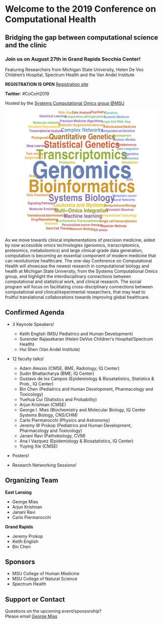 # Welcome to the 2019 Conference on Computational Health
## Bridging the gap between computational science and the clinic
### Join us on August 27th in Grand Rapids Secchia Center!

Featuring Researchers from Michigan State University, Helen De Vos Children’s Hospital, Spectrum Health and the Van Andel Institute

**REGISTRATION IS OPEN** [Registration site](https://forms.gle/PKXyWrDuTAf3HPcn7)

**Twitter**: #CoCoH2019

Hosted by the [Systems Computational Omics group @MSU](https://omics.natsci.msu.edu)

<img src="SCO.png" alt="Systems Computational Omics at MSU" height="400"/>

As we move towards clinical implementations of precision medicine, aided by now accessible omics technologies (genomics, transcriptomics, proteomics, metabolomics) and large clinical-grade data generation, computation is becoming an essential component of modern medicine that can revolutionize healthcare. The one-day Conference on Computational Health will showcase the newest research in computational biology and health at Michigan State University, from the Systems Computational Omics group, and highlight the interdisciplinary connections between computational and statistical work, and clinical research. The social program will focus on facilitating cross-disciplinary connections between computational and clinical/experimental researchers, that may lead to fruitful translational collaborations towards improving global healthcare. 

## Confirmed Agenda
- 3 Keynote Speakers!
  - Keith English (MSU Pediatrics and Human Development)
  - Surender Rajasekaran (Helen DeVos Children's Hospital/Spectrum Health)
  - Hui Shen (Van Andel Institute)
  
- 12 faculty talks!
  - Adam Alessio (CMSE, BME, Radiology; IQ Center)
  - Sudin Bhattacharya (BME; IQ Center)
  - Gustavo de los Campos (Epidemiology & Biosatatistics, Statistics & Prob., IQ Center)
  - Bin Chen (Pediatrics and Human Development, Pharmacology and Toxicology)
  - Yuehua Cui (Statistics and Probability)
  - Arjun Krishnan (CMSE)
  - George I. Mias (Biochemistry and Molecular Biology, IQ Center Systems Biology, CNS/CHM)
  - Carlo Piermarocchi (Physics and Astronomy)
  - Jeremy W Prokop (Pediatrics and Human Development, Pharmacology and Toxicology)
  - Janani Ravi (Pathobiology, CVM)
  - Ana I Vazquez (Epidemiology & Biosatatistics, IQ Center)
  - Yuying Xie (CMSE)

- Posters!
- Research Networking Sessions!

## Organizing Team
**East Lansing** 
* George Mias
* Arjun Krishnan
* Janani Ravi
* Carlo Piermarocchi

**Grand Rapids** <br>
* Jeremy Prokop
* Keith English
* Bin Chen

## Sponsors
- MSU College of Human Medicine
- MSU College of Natural Science
- Spectrum Health

## Support or Contact

Questions on the upcoming event/sponsorship? <br>
Please email [George Mias](mailto:gmias@msu.edu)
